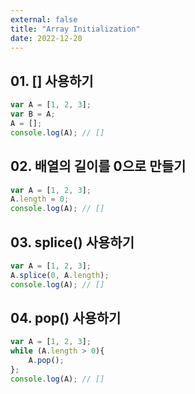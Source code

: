 ```yaml
---
external: false
title: "Array Initialization"
date: 2022-12-20
---
```


## 01. [] 사용하기

```TypeScript
var A = [1, 2, 3];
var B = A;
A = [];
console.log(A); // []
```

## 02. 배열의 길이를 0으로 만들기

```TypeScript
var A = [1, 2, 3];
A.length = 0;
console.log(A); // []
```

## **03. splice() 사용하기**

```TypeScript
var A = [1, 2, 3];
A.splice(0, A.length);
console.log(A); // []
```

## 04. pop() 사용하기

```TypeScript
var A = [1, 2, 3];
while (A.length > 0){
    A.pop();
};
console.log(A); // []
```
